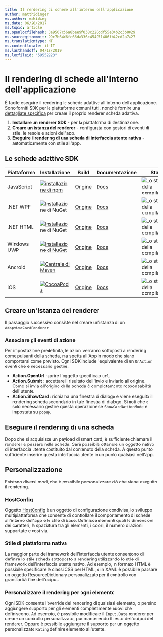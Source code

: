 ```yaml
---
title: Il rendering di schede all'interno dell'applicazione
author: matthidinger
ms.author: mahiding
ms.date: 06/26/2017
ms.topic: article
ms.openlocfilehash: 0a9507c56a8bae9f038c220cdf55e34b2c3b0829
ms.sourcegitcommit: 99c7b64d6fc66da336c454951406fb42cd2a7427
ms.translationtype: MT
ms.contentlocale: it-IT
ms.lasthandoff: 04/12/2019
ms.locfileid: "59552923"
---
```

# <a name="rendering-cards-inside-your-application"></a>Il rendering di schede all'interno dell'applicazione

È facile eseguire il rendering le schede adattive all'interno dell'applicazione. Sono forniti SDK per le piattaforme comuni tutti, nonché fornire una [dettagliate specifica](implement-a-renderer.md) per creare il proprio renderer scheda adattiva.

1. **Installare un renderer SDK** - per la piattaforma di destinazione.
2. **Creare un'istanza del renderer** - configurata con gestori di eventi di stile, le regole e azioni dell'app.
3. **Eseguire il rendering di una scheda di interfaccia utente nativa** - automaticamente con stile all'app.

## <a name="adaptive-cards-sdks"></a>Le schede adattive SDK

|Piattaforma|Installazione|Build|Documentazione|Stato|
|---|---|---|---|---|
| JavaScript | [![installazione di npm](https://img.shields.io/npm/v/adaptivecards.svg)](https://www.npmjs.com/package/adaptivecards) | [Origine](https://github.com/Microsoft/AdaptiveCards/tree/master/source/nodejs)| [Docs](../sdk/rendering-cards/javascript/getting-started.md) | ![Lo stato della compilazione](https://img.shields.io/vso/build/Microsoft/56cf629e-8f3a-4412-acbc-bf69366c552c/20564.svg) |
| .NET WPF | [![Installazione di NuGet](https://img.shields.io/nuget/vpre/AdaptiveCards.Rendering.Wpf.svg)](https://www.nuget.org/packages/AdaptiveCards.Rendering.Wpf) | [Origine](https://github.com/Microsoft/AdaptiveCards/tree/master/source/dotnet)| [Docs](../sdk/rendering-cards/net-wpf/getting-started.md) | ![Lo stato della compilazione](https://img.shields.io/vso/build/Microsoft/56cf629e-8f3a-4412-acbc-bf69366c552c/20596.svg) |
| .NET HTML | [![Installazione di NuGet](https://img.shields.io/nuget/vpre/AdaptiveCards.Rendering.Html.svg)](https://www.nuget.org/packages/AdaptiveCards.Rendering.Html) | [Origine](https://github.com/Microsoft/AdaptiveCards/tree/master/source/dotnet) | [Docs](../sdk/rendering-cards/net-html/getting-started.md) | ![Lo stato della compilazione](https://img.shields.io/vso/build/Microsoft/56cf629e-8f3a-4412-acbc-bf69366c552c/20596.svg) |
| Windows UWP | [![Installazione di NuGet](https://img.shields.io/nuget/vpre/AdaptiveCards.Rendering.Uwp.svg)](https://www.nuget.org/packages/AdaptiveCards.Rendering.Uwp) | [Origine](https://github.com/Microsoft/AdaptiveCards/tree/master/source/uwp) | [Docs](../sdk/rendering-cards/uwp/getting-started.md) | ![Lo stato della compilazione](https://img.shields.io/vso/build/Microsoft/56cf629e-8f3a-4412-acbc-bf69366c552c/20583.svg) |
| Android | [![Centrale di Maven](https://img.shields.io/maven-central/v/io.adaptivecards/adaptivecards-android.svg)](https://search.maven.org/#search%7Cga%7C1%7Ca%3A%22adaptivecards-android%22) | [Origine](https://github.com/Microsoft/AdaptiveCards/tree/master/source/android) | [Docs](../sdk/rendering-cards/android/getting-started.md) | ![Lo stato della compilazione](https://img.shields.io/vso/build/Microsoft/8d47e068-03c8-4cdc-aa9b-fc6929290322/17651.svg)
| iOS | [![CocoaPods](https://img.shields.io/cocoapods/v/AdaptiveCards.svg)](https://cocoapods.org/pods/AdaptiveCards) | [Origine](https://github.com/Microsoft/AdaptiveCards/tree/master/source/ios) | [Docs](../sdk/rendering-cards/ios/getting-started.md) |  ![Lo stato della compilazione](https://img.shields.io/vso/build/Microsoft/8d47e068-03c8-4cdc-aa9b-fc6929290322/16990.svg) |

## <a name="create-an-instance-of-the-renderer"></a>Creare un'istanza del renderer

Il passaggio successivo consiste nel creare un'istanza di un `AdaptiveCardRenderer`. 

### <a name="hook-up-action-events"></a>Associare gli eventi di azione

Per impostazione predefinita, le azioni verranno sottoposti a rendering come pulsanti della scheda, ma spetta all'App in modo che siano comportarsi come previsto. Ogni SDK include l'equivalente di un `OnAction` eventi che è necessario gestire.

* **Action.OpenUrl** -aprire l'oggetto specificato `url`.  
* **Action.Submit** : accettare il risultato dell'invio e inviarlo all'origine. Come si invia all'origine della scheda è completamente responsabilità dell'utente.
* **Action.ShowCard** : richiama una finestra di dialogo e viene eseguito il rendering scheda secondario in tale finestra di dialogo. Si noti che è solo necessario gestire questa operazione se `ShowCardActionMode` è impostata su `popup`.

## <a name="render-a-card"></a>Eseguire il rendering di una scheda

Dopo che si acquisisce un payload di smart card, è sufficiente chiamare il renderer e passare nella scheda. Sarà possibile ottenere un oggetto nativo di interfaccia utente costituito dal contenuto della scheda. A questo punto sufficiente inserire questa interfaccia utente in un punto qualsiasi nell'app.

## <a name="customization"></a>Personalizzazione

Esistono diversi modi, che è possibile personalizzare ciò che viene eseguito il rendering. 

### <a name="hostconfig"></a>HostConfig

Oggetto [HostConfig](host-config.md) è un oggetto di configurazione condivisa, lo sviluppo multipiattaforma che consente di controllare il comportamento di schede all'interno dell'app e lo stile di base. Definisce elementi quali le dimensioni dei caratteri, la spaziatura tra gli elementi, i colori, il numero di azioni supportate e così via. 

### <a name="native-platform-styling"></a>Stile di piattaforma nativa

La maggior parte dei framework dell'interfaccia utente consentono di definire lo stile scheda sottoposto a rendering utilizzando lo stile di framework dell'interfaccia utente nativo. Ad esempio, in formato HTML è possibile specificare le classi CSS per HTML, o in XAML è possibile passare un oggetto ResourceDictionary personalizzato per il controllo con granularità fine dell'output.

### <a name="customize-per-element-rendering"></a>Personalizzare il rendering per ogni elemento

Ogni SDK consente l'override del rendering di qualsiasi elemento, o persino aggiungere supporto per gli elementi completamente nuovi che definiscono.  Ad esempio, è possibile modificare il `Input.Date` renderer per creare un controllo personalizzato, pur mantenendo il resto dell'output del renderer. Oppure è possibile aggiungere il supporto per un oggetto personalizzato `Rating` definire elemento all'utente.



